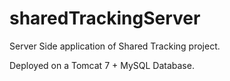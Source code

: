 # sharedTrackingServer

Server Side application of Shared Tracking project.

Deployed on a Tomcat 7 + MySQL Database.

